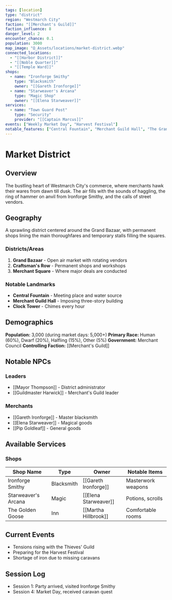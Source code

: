 ```yaml
---
tags: [location]
type: "district"
region: "Westmarch City"
faction: "[[Merchant's Guild]]"
faction_influence: 8
danger_level: 2
encounter_chance: 0.1
population: 3000
map_image: "Ω_Assets/locations/market-district.webp"
connected_locations:
  - "[[Harbor District]]"
  - "[[Noble Quarter]]"
  - "[[Temple Ward]]"
shops:
  - name: "Ironforge Smithy"
    type: "Blacksmith"
    owner: "[[Gareth Ironforge]]"
  - name: "Starweaver's Arcana"
    type: "Magic Shop"
    owner: "[[Elena Starweaver]]"
services:
  - name: "Town Guard Post"
    type: "Security"
    provider: "[[Captain Marcus]]"
events: ["Weekly Market Day", "Harvest Festival"]
notable_features: ["Central Fountain", "Merchant Guild Hall", "The Grand Bazaar"]
---
```


# Market District

## Overview
The bustling heart of Westmarch City's commerce, where merchants hawk their wares from dawn till dusk. The air fills with the sounds of haggling, the ring of hammer on anvil from Ironforge Smithy, and the calls of street vendors.

## Geography
A sprawling district centered around the Grand Bazaar, with permanent shops lining the main thoroughfares and temporary stalls filling the squares.

### Districts/Areas
1. **Grand Bazaar** - Open air market with rotating vendors
2. **Craftsman's Row** - Permanent shops and workshops
3. **Merchant Square** - Where major deals are conducted

### Notable Landmarks
- **Central Fountain** - Meeting place and water source
- **Merchant Guild Hall** - Imposing three-story building
- **Clock Tower** - Chimes every hour

## Demographics
**Population:** 3,000 (during market days: 5,000+)
**Primary Race:** Human (60%), Dwarf (20%), Halfling (15%), Other (5%)
**Government:** Merchant Council
**Controlling Faction:** [[Merchant's Guild]]

## Notable NPCs
### Leaders
- [[Mayor Thompson]] - District administrator
- [[Guildmaster Harwick]] - Merchant's Guild leader

### Merchants
- [[Gareth Ironforge]] - Master blacksmith
- [[Elena Starweaver]] - Magical goods
- [[Pip Goldleaf]] - General goods

## Available Services
### Shops
| Shop Name | Type | Owner | Notable Items |
|-----------|------|-------|---------------|
| Ironforge Smithy | Blacksmith | [[Gareth Ironforge]] | Masterwork weapons |
| Starweaver's Arcana | Magic | [[Elena Starweaver]] | Potions, scrolls |
| The Golden Goose | Inn | [[Martha Hillbrook]] | Comfortable rooms |

## Current Events
- Tensions rising with the Thieves' Guild
- Preparing for the Harvest Festival
- Shortage of iron due to missing caravans

## Session Log
- Session 1: Party arrived, visited Ironforge Smithy
- Session 4: Market Day, received caravan quest